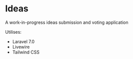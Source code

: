 # Ideas
A work-in-progress ideas submission and voting application

Utilises:
- Laravel 7.0
- Livewire
- Tailwind CSS
